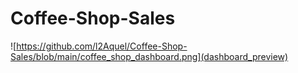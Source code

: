 # Coffee-Shop-Sales
![https://github.com/l2Aquel/Coffee-Shop-Sales/blob/main/coffee_shop_dashboard.png](dashboard_preview)
